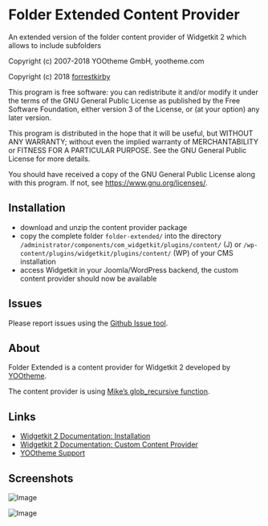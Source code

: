 # Folder Extended Content Provider

An extended version of the folder content provider of Widgetkit 2 which allows to include subfolders

Copyright (c) 2007-2018 YOOtheme GmbH, yootheme.com

Copyright (c) 2018 [forrestkirby](https://github.com/forrestkirby)

This program is free software: you can redistribute it and/or modify
it under the terms of the GNU General Public License as published by
the Free Software Foundation, either version 3 of the License, or
(at your option) any later version.

This program is distributed in the hope that it will be useful,
but WITHOUT ANY WARRANTY; without even the implied warranty of
MERCHANTABILITY or FITNESS FOR A PARTICULAR PURPOSE. See the
GNU General Public License for more details.

You should have received a copy of the GNU General Public License
along with this program. If not, see <https://www.gnu.org/licenses/>.

## Installation

- download and unzip the content provider package
- copy the complete folder `folder-extended/` into the directory `/administrator/components/com_widgetkit/plugins/content/` (J) or `/wp-content/plugins/widgetkit/plugins/content/` (WP) of your CMS installation
- access Widgetkit in your Joomla/WordPress backend, the custom content provider should now be available

## Issues

Please report issues using the [Github Issue tool](../../issues).

## About

Folder Extended is a content provider for Widgetkit 2 developed by [YOOtheme](https://yootheme.com).

The content provider is using [Mike’s glob_recursive function](https://secure.php.net/manual/es/function.glob.php#106595).

## Links

- [Widgetkit 2 Documentation: Installation](https://yootheme.com/support/widgetkit/installation)
- [Widgetkit 2 Documentation: Custom Content Provider](https://yootheme.com/support/widgetkit/custom-content-provider)
- [YOOtheme Support](https://yootheme.com/support)

## Screenshots

![Image](https://pionte.ch/yootheme/max/images/tutorial-folderextended-1.jpg)

![Image](https://pionte.ch/yootheme/max/images/tutorial-folderextended-2.jpg)

